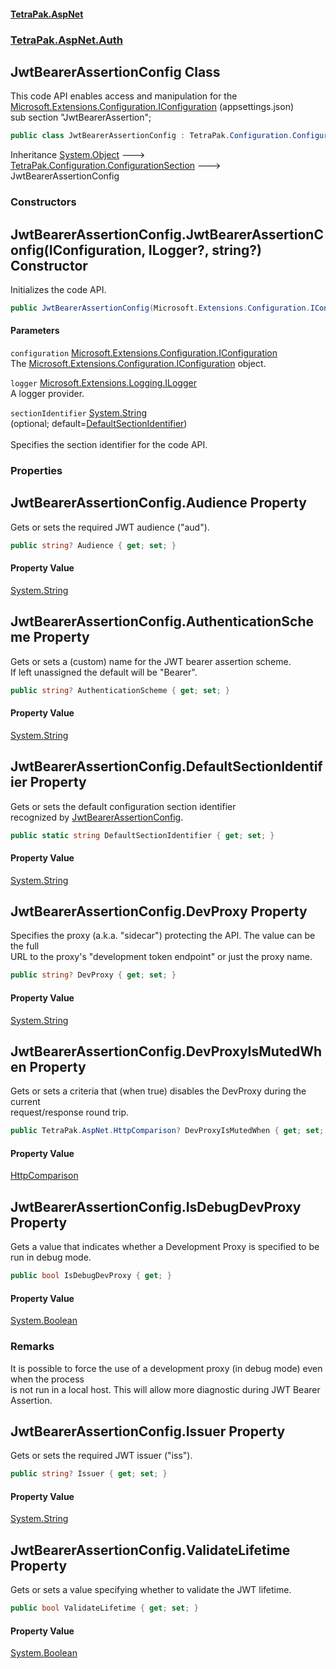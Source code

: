 #### [TetraPak.AspNet](index.md 'index')
### [TetraPak.AspNet.Auth](TetraPak_AspNet_Auth.md 'TetraPak.AspNet.Auth')
## JwtBearerAssertionConfig Class
This code API enables access and manipulation for the [Microsoft.Extensions.Configuration.IConfiguration](https://docs.microsoft.com/en-us/dotnet/api/Microsoft.Extensions.Configuration.IConfiguration 'Microsoft.Extensions.Configuration.IConfiguration') (appsettings.json)  
sub section "JwtBearerAssertion";  
```csharp
public class JwtBearerAssertionConfig : TetraPak.Configuration.ConfigurationSection
```

Inheritance [System.Object](https://docs.microsoft.com/en-us/dotnet/api/System.Object 'System.Object') &#129106; [TetraPak.Configuration.ConfigurationSection](https://docs.microsoft.com/en-us/dotnet/api/TetraPak.Configuration.ConfigurationSection 'TetraPak.Configuration.ConfigurationSection') &#129106; JwtBearerAssertionConfig  
### Constructors
<a name='TetraPak_AspNet_Auth_JwtBearerAssertionConfig_JwtBearerAssertionConfig(Microsoft_Extensions_Configuration_IConfiguration_Microsoft_Extensions_Logging_ILogger__string_)'></a>
## JwtBearerAssertionConfig.JwtBearerAssertionConfig(IConfiguration, ILogger?, string?) Constructor
Initializes the code API.   
```csharp
public JwtBearerAssertionConfig(Microsoft.Extensions.Configuration.IConfiguration configuration, Microsoft.Extensions.Logging.ILogger? logger, string? sectionIdentifier=null);
```
#### Parameters
<a name='TetraPak_AspNet_Auth_JwtBearerAssertionConfig_JwtBearerAssertionConfig(Microsoft_Extensions_Configuration_IConfiguration_Microsoft_Extensions_Logging_ILogger__string_)_configuration'></a>
`configuration` [Microsoft.Extensions.Configuration.IConfiguration](https://docs.microsoft.com/en-us/dotnet/api/Microsoft.Extensions.Configuration.IConfiguration 'Microsoft.Extensions.Configuration.IConfiguration')  
The [Microsoft.Extensions.Configuration.IConfiguration](https://docs.microsoft.com/en-us/dotnet/api/Microsoft.Extensions.Configuration.IConfiguration 'Microsoft.Extensions.Configuration.IConfiguration') object.  
  
<a name='TetraPak_AspNet_Auth_JwtBearerAssertionConfig_JwtBearerAssertionConfig(Microsoft_Extensions_Configuration_IConfiguration_Microsoft_Extensions_Logging_ILogger__string_)_logger'></a>
`logger` [Microsoft.Extensions.Logging.ILogger](https://docs.microsoft.com/en-us/dotnet/api/Microsoft.Extensions.Logging.ILogger 'Microsoft.Extensions.Logging.ILogger')  
A logger provider.  
  
<a name='TetraPak_AspNet_Auth_JwtBearerAssertionConfig_JwtBearerAssertionConfig(Microsoft_Extensions_Configuration_IConfiguration_Microsoft_Extensions_Logging_ILogger__string_)_sectionIdentifier'></a>
`sectionIdentifier` [System.String](https://docs.microsoft.com/en-us/dotnet/api/System.String 'System.String')  
(optional; default=[DefaultSectionIdentifier](TetraPak_AspNet_Auth_JwtBearerAssertionConfig.md#TetraPak_AspNet_Auth_JwtBearerAssertionConfig_DefaultSectionIdentifier 'TetraPak.AspNet.Auth.JwtBearerAssertionConfig.DefaultSectionIdentifier'))<br/>  
Specifies the section identifier for the code API.   
  
  
### Properties
<a name='TetraPak_AspNet_Auth_JwtBearerAssertionConfig_Audience'></a>
## JwtBearerAssertionConfig.Audience Property
Gets or sets the required JWT audience ("aud").  
```csharp
public string? Audience { get; set; }
```
#### Property Value
[System.String](https://docs.microsoft.com/en-us/dotnet/api/System.String 'System.String')
  
<a name='TetraPak_AspNet_Auth_JwtBearerAssertionConfig_AuthenticationScheme'></a>
## JwtBearerAssertionConfig.AuthenticationScheme Property
Gets or sets a (custom) name for the JWT bearer assertion scheme.  
If left unassigned the default will be "Bearer".  
```csharp
public string? AuthenticationScheme { get; set; }
```
#### Property Value
[System.String](https://docs.microsoft.com/en-us/dotnet/api/System.String 'System.String')
  
<a name='TetraPak_AspNet_Auth_JwtBearerAssertionConfig_DefaultSectionIdentifier'></a>
## JwtBearerAssertionConfig.DefaultSectionIdentifier Property
Gets or sets the default configuration section identifier  
recognized by [JwtBearerAssertionConfig](TetraPak_AspNet_Auth_JwtBearerAssertionConfig.md 'TetraPak.AspNet.Auth.JwtBearerAssertionConfig').  
```csharp
public static string DefaultSectionIdentifier { get; set; }
```
#### Property Value
[System.String](https://docs.microsoft.com/en-us/dotnet/api/System.String 'System.String')
  
<a name='TetraPak_AspNet_Auth_JwtBearerAssertionConfig_DevProxy'></a>
## JwtBearerAssertionConfig.DevProxy Property
Specifies the proxy (a.k.a. "sidecar") protecting the API. The value can be the full  
URL to the proxy's "development token endpoint" or just the proxy name.  
```csharp
public string? DevProxy { get; set; }
```
#### Property Value
[System.String](https://docs.microsoft.com/en-us/dotnet/api/System.String 'System.String')
  
<a name='TetraPak_AspNet_Auth_JwtBearerAssertionConfig_DevProxyIsMutedWhen'></a>
## JwtBearerAssertionConfig.DevProxyIsMutedWhen Property
Gets or sets a criteria that (when true) disables the DevProxy during the current  
request/response round trip.   
```csharp
public TetraPak.AspNet.HttpComparison? DevProxyIsMutedWhen { get; set; }
```
#### Property Value
[HttpComparison](TetraPak_AspNet_HttpComparison.md 'TetraPak.AspNet.HttpComparison')
  
<a name='TetraPak_AspNet_Auth_JwtBearerAssertionConfig_IsDebugDevProxy'></a>
## JwtBearerAssertionConfig.IsDebugDevProxy Property
Gets a value that indicates whether a Development Proxy is specified to be run in debug mode.  
```csharp
public bool IsDebugDevProxy { get; }
```
#### Property Value
[System.Boolean](https://docs.microsoft.com/en-us/dotnet/api/System.Boolean 'System.Boolean')
### Remarks
It is possible to force the use of a development proxy (in debug mode) even when the process  
is not run in a local host. This will allow more diagnostic during JWT Bearer Assertion.     
  
<a name='TetraPak_AspNet_Auth_JwtBearerAssertionConfig_Issuer'></a>
## JwtBearerAssertionConfig.Issuer Property
Gets or sets the required JWT issuer ("iss").  
```csharp
public string? Issuer { get; set; }
```
#### Property Value
[System.String](https://docs.microsoft.com/en-us/dotnet/api/System.String 'System.String')
  
<a name='TetraPak_AspNet_Auth_JwtBearerAssertionConfig_ValidateLifetime'></a>
## JwtBearerAssertionConfig.ValidateLifetime Property
Gets or sets a value specifying whether to validate the JWT lifetime.  
```csharp
public bool ValidateLifetime { get; set; }
```
#### Property Value
[System.Boolean](https://docs.microsoft.com/en-us/dotnet/api/System.Boolean 'System.Boolean')
  
